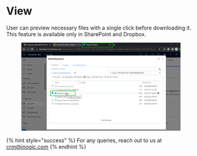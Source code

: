 # View

User can preview necessary files with a single click before downloading it. This feature is available only in SharePoint and Dropbox.

<figure><img src="../../.gitbook/assets/view file- slide 20.png" alt=""><figcaption></figcaption></figure>

{% hint style="success" %}
For any queries, reach out to us at [crm@inogic.com](mailto:crm@inogic.com)
{% endhint %}
